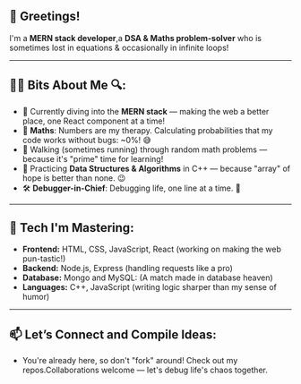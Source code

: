 ## 👋 Greetings!
I'm a **MERN stack developer**,a **DSA & Maths problem-solver** who is sometimes lost in equations & occasionally in infinite loops!

---

## 🧑‍💻 Bits About Me 🔍:
- 🚀 Currently diving into the **MERN stack** — making the web a better place, one React component at a time!
- 🧮 **Maths**: Numbers are my therapy. Calculating probabilities that my code works without bugs: ~0%! 😅
- 🏃 Walking (sometimes running) through random math problems — because it's "prime" time for learning!
- 🧩 Practicing **Data Structures & Algorithms** in C++ — because "array" of hope is better than none. 😉
- 🛠️ **Debugger-in-Chief**: Debugging life, one line at a time. 🐛
---

## 🔧 Tech I'm Mastering:
- **Frontend:** HTML, CSS, JavaScript, React (working on making the web pun-tastic!)
- **Backend:** Node.js, Express (handling requests like a pro)
- **Database:** Mongo and MySQL: (A match made in database heaven)
- **Languages:** C++, JavaScript (writing logic sharper than my sense of humor)

---

## 📫 Let’s Connect and Compile Ideas:
- You're already here, so don't "fork" around! Check out my repos.Collaborations welcome — let's debug life's chaos together.
